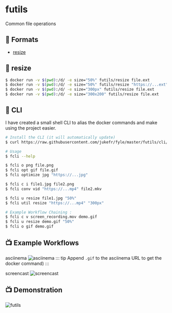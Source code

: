 # futils
Common file operations 

## :wrench: Formats
- [resize](#resize)
    
## :whale: resize
```bash
$ docker run -v $(pwd):/d/ -e size="50%" futils/resize file.ext
$ docker run -v $(pwd):/d/ -e size="50%" futils/resize "https://...ext"
$ docker run -v $(pwd):/d/ -e size="300px" futils/resize file.ext
$ docker run -v $(pwd):/d/ -e size="300x200" futils/resize file.ext
```

## :crystal_ball: CLI
I have created a small shell CLI to alias the docker commands and make using the project easier.
```bash
# Install the CLI (it will automatically update)
$ curl https://raw.githubusercontent.com/jukefr/fyle/master/futils/cli/install | sh

# Usage
$ fcli --help

$ fcli o png file.png
$ fcli opt gif file.gif
$ fcli optimize jpg "https://...jpg" 

$ fcli c i file1.jpg file2.png
$ fcli conv vid "https://...mp4" file2.mkv  

$ fcli u resize file1.jpg "50%"
$ fcli util resize "https://...mp4" "300px" 

# Example Workflow Chaining :
$ fcli c v screen_recording.mov demo.gif
$ fcli u resize demo.gif "50%"
$ fcli o gif demo.gif
```

## :tv: Example Workflows
asciinema
![asciinema](https://s3.eu-west-3.amazonaws.com/juke-github/asciinema.gif)
::: tip
Append `.gif` to the asciinema URL to get the docker command)
:::

screencast
![screencast](https://s3.eu-west-3.amazonaws.com/juke-github/screencast.gif)

## :tv: Demonstration
![futils](https://s3.eu-west-3.amazonaws.com/juke-github/futils1.gif)
